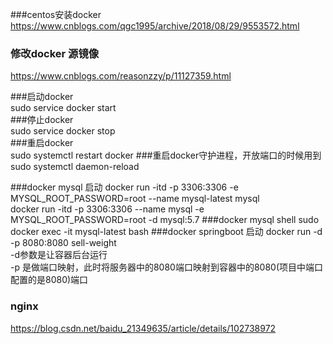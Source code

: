 ###centos安装docker
https://www.cnblogs.com/qgc1995/archive/2018/08/29/9553572.html
### 修改docker 源镜像
https://www.cnblogs.com/reasonzzy/p/11127359.html

###启动docker  
sudo service docker start  
###停止docker   
sudo service docker stop    
###重启docker  
sudo systemctl restart docker
###重启docker守护进程，开放端口的时候用到  
sudo systemctl daemon-reload  


###docker mysql 启动
docker run -itd -p 3306:3306 -e MYSQL_ROOT_PASSWORD=root --name mysql-latest mysql  
docker run -itd -p 3306:3306 --name mysql -e MYSQL_ROOT_PASSWORD=root -d mysql:5.7
###docker mysql shell
sudo docker exec -it mysql-latest bash
###docker springboot 启动
docker run -d -p 8080:8080 sell-weight  
-d参数是让容器后台运行  
-p 是做端口映射，此时将服务器中的8080端口映射到容器中的8080(项目中端口配置的是8080)端口


### nginx  
https://blog.csdn.net/baidu_21349635/article/details/102738972  
